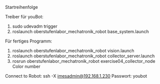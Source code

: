 Startreihenfolge

Treiber für youBot:
1. sudo udevadm trigger
2. roslaunch oberstufenlabor_mechatronik_robot base_system.launch

Für fertiges Programm:
1. roslaunch oberstufenlabor_mechatronik_robot vision.launch
2. roslaunch oberstufenlabor_mechatronik_robot collector_server.launch
3. rosrun oberstufenlabor_mechatronik_robot exercise04_collector_node Color number

Connect to Robot:
ssh -X imesadmin@192.168.1.230
Passwort: youbot
